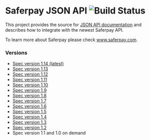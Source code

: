 # Saferpay JSON API ![Build Status](https://travis-ci.com/saferpay/jsonapi.svg?branch=master "Build Status") 

This project provides the source for [JSON API documentation](http://saferpay.github.io/jsonapi) and describes how to integrate with the newest Saferpay API.

To learn more about Saferpay please check www.saferpay.com.

### Versions

* [Spec version 1.14 (latest)](http://saferpay.github.io/jsonapi)
* [Spec version 1.13](http://saferpay.github.io/jsonapi/1.13)
* [Spec version 1.12](http://saferpay.github.io/jsonapi/1.12)
* [Spec version 1.11](http://saferpay.github.io/jsonapi/1.11)
* [Spec version 1.10](http://saferpay.github.io/jsonapi/1.10)
* [Spec version 1.9](http://saferpay.github.io/jsonapi/1.9)
* [Spec version 1.8](http://saferpay.github.io/jsonapi/1.8)
* [Spec version 1.7](http://saferpay.github.io/jsonapi/1.7)
* [Spec version 1.6](http://saferpay.github.io/jsonapi/1.6)
* [Spec version 1.5](http://saferpay.github.io/jsonapi/1.5)
* [Spec version 1.4](http://saferpay.github.io/jsonapi/1.4)
* [Spec version 1.3](http://saferpay.github.io/jsonapi/1.3)
* [Spec version 1.2](http://saferpay.github.io/jsonapi/1.2)
* Spec version 1.1 and 1.0 on demand
